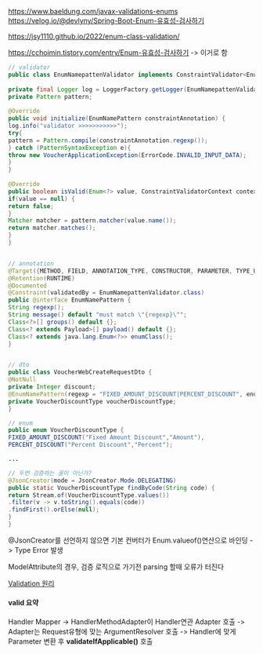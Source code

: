 https://www.baeldung.com/javax-validations-enums
https://velog.io/@devlyny/Spring-Boot-Enum-유효성-검사하기

https://jsy1110.github.io/2022/enum-class-validation/

https://cchoimin.tistory.com/entry/Enum-유효성-검사하기 -> 이거로 함

```java
// validator
public class EnumNamepattenValidator implements ConstraintValidator<EnumNamePattern, Enum<?>> {  
  
private final Logger log = LoggerFactory.getLogger(EnumNamepattenValidator.class);  
private Pattern pattern;  
  
@Override  
public void initialize(EnumNamePattern constraintAnnotation) {  
log.info("validator >>>>>>>>>>>");  
try{  
pattern = Pattern.compile(constraintAnnotation.regexp());  
} catch (PatternSyntaxException e){  
throw new VoucherApplicationException(ErrorCode.INVALID_INPUT_DATA);  
}  
}  
  
@Override  
public boolean isValid(Enum<?> value, ConstraintValidatorContext context) {  
if(value == null) {  
return false;  
}  
Matcher matcher = pattern.matcher(value.name());  
return matcher.matches();  
}  
}


// annotation
@Target({METHOD, FIELD, ANNOTATION_TYPE, CONSTRUCTOR, PARAMETER, TYPE_USE})  
@Retention(RUNTIME)  
@Documented  
@Constraint(validatedBy = EnumNamepattenValidator.class)  
public @interface EnumNamePattern {  
String regexp();  
String message() default "must match \"{regexp}\"";  
Class<?>[] groups() default {};  
Class<? extends Payload>[] payload() default {};  
Class<? extends java.lang.Enum<?>> enumClass();  
}


// dto
public class VoucherWebCreateRequestDto {  
@NotNull  
private Integer discount;  
@EnumNamePattern(regexp = "FIXED_AMOUNT_DISCOUNT|PERCENT_DISCOUNT", enumClass = VoucherDiscountType.class)  
private VoucherDiscountType voucherDiscountType;
}

// enum
public enum VoucherDiscountType {  
FIXED_AMOUNT_DISCOUNT("Fixed Amount Discount","Amount"),  
PERCENT_DISCOUNT("Percent Discount","Percent");  

...

// 두번 검증하는 꼴이 아닌가?
@JsonCreator(mode = JsonCreator.Mode.DELEGATING)  
public static VoucherDiscountType findByCode(String code) {  
return Stream.of(VoucherDiscountType.values())  
.filter(v -> v.toString().equals(code))  
.findFirst().orElse(null);  
}  
}
```
@JsonCreator를 선언하지 않으면 기본 컨버터가 Enum.valueof()연산으로 바인딩
-> Type Error 발생

ModelAttribute의 경우, 검증 로직으로 가기전 parsing 할때 오류가 터진다

[Validation 원리](https://incheol-jung.gitbook.io/docs/q-and-a/spring/valid)
#### valid 요약
Handler Mapper -> HandlerMethodAdapter이 Handler연관 Adapter  호출
-> Adapter는 Request유형에 맞는 ArgumentResolver 호출
-> Handler에 맞게 Parameter 변환 후 **validateIfApplicable()** 호출
